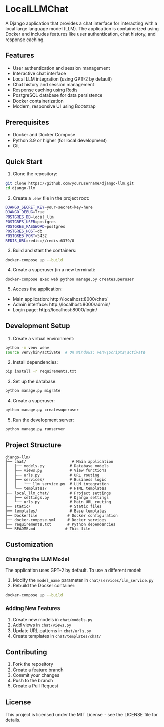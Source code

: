 # LocalLLMChat

A Django application that provides a chat interface for interacting with a local large language model (LLM). The application is containerized using Docker and includes features like user authentication, chat history, and response caching.

## Features

- User authentication and session management
- Interactive chat interface
- Local LLM integration (using GPT-2 by default)
- Chat history and session management
- Response caching using Redis
- PostgreSQL database for data persistence
- Docker containerization
- Modern, responsive UI using Bootstrap

## Prerequisites

- Docker and Docker Compose
- Python 3.9 or higher (for local development)
- Git

## Quick Start

1. Clone the repository:
```bash
git clone https://github.com/yourusername/django-llm.git
cd django-llm
```

2. Create a `.env` file in the project root:
```bash
DJANGO_SECRET_KEY=your-secret-key-here
DJANGO_DEBUG=True
POSTGRES_DB=local_llm
POSTGRES_USER=postgres
POSTGRES_PASSWORD=postgres
POSTGRES_HOST=db
POSTGRES_PORT=5432
REDIS_URL=redis://redis:6379/0
```

3. Build and start the containers:
```bash
docker-compose up --build
```

4. Create a superuser (in a new terminal):
```bash
docker-compose exec web python manage.py createsuperuser
```

5. Access the application:
- Main application: http://localhost:8000/chat/
- Admin interface: http://localhost:8000/admin/
- Login page: http://localhost:8000/login/

## Development Setup

1. Create a virtual environment:
```bash
python -m venv venv
source venv/bin/activate  # On Windows: venv\Scripts\activate
```

2. Install dependencies:
```bash
pip install -r requirements.txt
```

3. Set up the database:
```bash
python manage.py migrate
```

4. Create a superuser:
```bash
python manage.py createsuperuser
```

5. Run the development server:
```bash
python manage.py runserver
```

## Project Structure

```
django-llm/
├── chat/                    # Main application
│   ├── models.py           # Database models
│   ├── views.py            # View functions
│   ├── urls.py             # URL routing
│   ├── services/           # Business logic
│   │   └── llm_service.py  # LLM integration
│   └── templates/          # HTML templates
├── local_llm_chat/         # Project settings
│   ├── settings.py         # Django settings
│   └── urls.py             # Main URL routing
├── static/                 # Static files
├── templates/              # Base templates
├── Dockerfile             # Docker configuration
├── docker-compose.yml     # Docker services
├── requirements.txt       # Python dependencies
└── README.md             # This file
```

## Customization

### Changing the LLM Model

The application uses GPT-2 by default. To use a different model:

1. Modify the `model_name` parameter in `chat/services/llm_service.py`
2. Rebuild the Docker container:
```bash
docker-compose up --build
```

### Adding New Features

1. Create new models in `chat/models.py`
2. Add views in `chat/views.py`
3. Update URL patterns in `chat/urls.py`
4. Create templates in `chat/templates/chat/`

## Contributing

1. Fork the repository
2. Create a feature branch
3. Commit your changes
4. Push to the branch
5. Create a Pull Request

## License

This project is licensed under the MIT License - see the LICENSE file for details. 